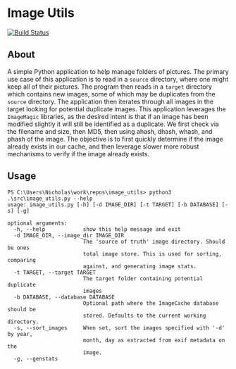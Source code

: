 # Image Utils

[![Build Status](https://travis-ci.org/muffins/image_utils.svg?branch=master)](https://travis-ci.org/muffins/image_utils)

## About 

A simple Python application to help manage folders of pictures. The primary 
use case of this application is to read in a `source` directory, where one
might keep all of their pictures. The program then reads in a `target` directory
which contains new images, some of which may be duplicates from the `source`
directory. The application then iterates through all images in the target looking
for potential duplicate images. This application leverages the `ImageMagic`
libraries, as the desired intent is that if an image has been modified slightly
it will still be identified as a duplicate. We first check via the filename and
size, then MD5, then using ahash, dhash, whash, and phash of the image. The 
objective is to first quickly determine if the image already exists in our
cache, and then leverage slower more robust mechanisms to verify if the image
already exists.

## Usage

```
PS C:\Users\Nicholas\work\repos\image_utils> python3 .\src\image_utils.py --help
usage: image_utils.py [-h] [-d IMAGE_DIR] [-t TARGET] [-b DATABASE] [-s] [-g]

optional arguments:
  -h, --help            show this help message and exit
  -d IMAGE_DIR, --image_dir IMAGE_DIR
                        The 'source of truth' image directory. Should be ones
                        total image store. This is used for sorting, comparing
                        against, and generating image stats.
  -t TARGET, --target TARGET
                        The target folder containing potential duplicate
                        images
  -b DATABASE, --database DATABASE
                        Optional path where the ImageCache database should be
                        stored. Defaults to the current working directory.
  -s, --sort_images     When set, sort the images specified with '-d' by year,
                        month, day as extracted from exif metadata on the
                        image.
  -g, --genstats
```
